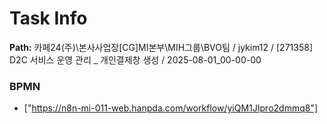 # Task Info

**Path:** 카페24(주)\본사사업장\[CG]MI본부\MIH그룹\BVO팀 / jykim12 / [271358] D2C 서비스 운영 관리 _ 개인결제창 생성 / 2025-08-01_00-00-00

### BPMN
- ["https://n8n-mi-011-web.hanpda.com/workflow/yiQM1JIpro2dmmq8"]

